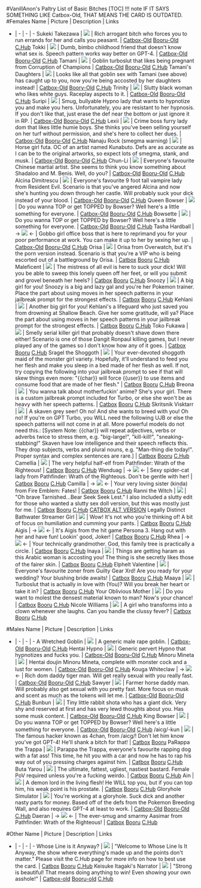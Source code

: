 #VanillAnon's Paltry List of Basic Bitches
[TOC]
!!! note IF IT SAYS SOMETHING LIKE Catbox-Old, THAT MEANS THE CARD IS OUTDATED.
#Females
Name | Picture | Description | Links
- | - | - | -
Sukeki Takezawa | ![](https://files.catbox.moe/rd8b7g.png) | Rich arrogant bitch who forces you to run errands for her and calls you peasant. | [Catbox-Old](https://files.catbox.moe/rd8b7g.png) [Booru-Old](https://booru.plus/+pygmalion390) [C.Hub](https://www.characterhub.org/characters/jabootypower/sukeki-takezawa)
Tokki | ![](https://files.catbox.moe/u0flgw.png) | Dumb, bimbo childhood friend that doesn't know what sex is. Speech pattern works way better on GPT-4. | [Catbox-Old](https://files.catbox.moe/0e3gc9.png) [Booru-Old](https://booru.plus/+pygmalion649) [C.Hub](https://www.characterhub.org/characters/jabootypower/Tokki)
Tamani | ![](https://files.catbox.moe/3xvaul.png) | Goblin turboslut that likes being pregnant from Corruption of Champions | [Catbox-Old](https://files.catbox.moe/3xvaul.png) [Booru-Old](https://booru.plus/+pygmalion587) [C.Hub](https://www.characterhub.org/characters/jabootypower/Tamani)
Tamani's Daughters | ![](https://files.catbox.moe/o6nmop.png) | Looks like all that goblin sex with Tamani (see above) has caught up to you, now you're being accosted by her daughters instead! | [Catbox-Old](https://files.catbox.moe/izggwi.png) [Boory-Old](https://booru.plus/+pygmalion683) [C.Hub](https://www.characterhub.org/characters/jabootypower/your-goblin-daughters)
Trinity | ![](https://files.catbox.moe/y3ekxr.png) | Slutty black woman who likes white guys. Raceplay aspects to it. | [Catbox-Old](https://files.catbox.moe/y3ekxr.png) [Booru-Old](https://booru.plus/+pygmalion600) [C.Hub](https://www.characterhub.org/characters/jabootypower/Trinity)
Suripi | ![](https://files.catbox.moe/cgqs72.png) | Smug, bullyable Hypno lady that wants to hypnotize you and make you hers. Unfortunately, you are resistant to her hypnosis. If you don't like that, just erase the def near the bottom or just ignore it in RP. | [Catbox-Old](https://files.catbox.moe/cgqs72.png) [Booru-Old](https://booru.plus/+pygmalion609) [C.Hub](https://www.characterhub.org/characters/jabootypower/Suripi/main)
Lexii | ![](https://files.catbox.moe/p4omwh.png) | Crime boss furry lady dom that likes little humie boys. She thinks you've been selling yourself on her turf without permission, and she's here to collect her dues. | [Catbox-Old](https://files.catbox.moe/p4omwh.png) [Booru-Old](https://booru.plus/+pygmalion662) [C.Hub](https://www.characterhub.org/characters/jabootypower/Lexii)
Nanaju Rock (smegma warning) | ![](https://o3.booru.xyz/34/891/919) | Horse girl futa. OC of an artist named Kunabuto. Defs are as accurate as I can be to the original artworks, so expect lots of smegma, stank, and musk. | [Catbox-Old](https://files.catbox.moe/hm415q.png)  [Booru-Old](https://booru.plus/+pygmalion708) [C.Hub](https://www.characterhub.org/characters/jabootypower/nanaju-rock/main)
Chun-Li | ![](https://o3.booru.xyz/34/891/930) | Everyone's favourite Chinese martial artist. She seems to think you know something about Shadaloo and M. Benis. Well, do you? | [Catbox-Old](https://files.catbox.moe/0zxuxg.png) [Booru-Old](https://booru.plus/+pygmalion709) [C.Hub](https://www.characterhub.org/characters/jabootypower/Chun-Li/main)
Alcina Dimitrescu | ![](https://o3.booru.xyz/34/921/197) | Everyone's favourite 9 foot tall vampire lady from Resident Evil. Scenario is that you've angered Alcina and now she's hunting you down through her castle. Will probably suck your dick instead of your blood.  | [Catbox-Old](https://files.catbox.moe/j2m82y.png) [Booru-Old](https://booru.plus/+pygmalion725) [C.Hub](https://www.characterhub.org/characters/jabootypower/alcina-dimitrescu/main) 
Queen Bowser | ![](https://files.catbox.moe/sxmgzj.png) | Do you wanna TOP or get TOPPED by Bowser? Well here's a little something for everyone. | [Catbox-Old](https://files.catbox.moe/sxmgzj.png) [Booru-Old](https://booru.plus/+pygmalion766) [C.Hub](https://www.characterhub.org/characters/jabootypower/queen-bowser/main)
Bowsette | ![](https://files.catbox.moe/g3abs6.png) | Do you wanna TOP or get TOPPED by Bowser? Well here's a little something for everyone. | [Catbox-Old](https://files.catbox.moe/g3abs6.png) [Booru-Old](https://booru.plus/+pygmalion767) [C.Hub](https://www.characterhub.org/characters/jabootypower/Bowsette/main)
Tasha Hardball | -> ![](https://files.catbox.moe/xkm52l.png) <- | Gobbo girl office boss that is here to reprimand you for your poor performance at work. You can make it up to her by sexing her up. | [Catbox-Old](https://files.catbox.moe/xkm52l.png) [Booru-Old](https://booru.plus/+pygmalion831) [C.Hub](https://www.characterhub.org/characters/jabootypower/tasha-hardball)
Orisa | ![](https://files.catbox.moe/idf40c.png) | Orisa from Overwatch, but it's the porn version instead. Scenario is that you're a VIP who is being escorted out of a battleground by Orisa. | [Catbox](https://files.catbox.moe/idf40c.png) [Booru](https://booru.plus/+pygmalion1013) [C.Hub](https://www.characterhub.org/characters/jabootypower/Orisa/main) 
Maleficent | ![](https://files.catbox.moe/m9u6ud.png) | The mistress of all evil is here to suck your dick! Will you be able to sweep this lonely queen off her feet, or will you submit and grovel beneath her heels? | [Catbox](https://files.catbox.moe/m9u6ud.png) [Booru](https://booru.plus/+pygmalion1035) [C.Hub](https://www.characterhub.org/characters/jabootypower/Maleficent/main)
Snoozy | ![](https://files.catbox.moe/zztuef.png) | A big girl for you! Snoozy is a big and lazy gal and you're her Pokemon trainer. Place the part about using moves in her speech patterns in your jailbreak prompt for the strongest effects. | [Catbox](https://files.catbox.moe/zztuef.png) [Booru](https://booru.plus/+pygmalion1064) [C.Hub](https://www.characterhub.org/characters/jabootypower/Snoozy)
Kehlani | ![](https://files.catbox.moe/zwisp1.png) | Another big girl for you! Kehlani's a lifeguard who just saved you from drowning at Shallow Beach. Give her some gratitude, will ya? Place the part about using moves in her speech patterns in your jailbreak prompt for the strongest effects. | [Catbox](https://files.catbox.moe/zwisp1.png) [Booru](https://booru.plus/+pygmalion1063) [C.Hub](https://www.characterhub.org/characters/jabootypower/Kehlani)
Toko Fukawa | ![](https://files.catbox.moe/oytqzk.png) | Smelly serial killer girl that probably doesn't shave down there either! Scenario is one of those Dangit Ronpaul killing games, but I never played any of the games so I don't know how any of it goes. | [Catbox](https://files.catbox.moe/oytqzk.png) [Booru](https://booru.plus/+pygmalion1076) [C.Hub](https://www.characterhub.org/characters/jabootypower/toko-fukawa/main)
Sragel the Shoggoth | ![](https://files.catbox.moe/c3b5l6.png) | Your ever-devoted shoggoth maid of the monster girl variety. Hopefully, it'll understand to feed you her flesh and make you sleep in a bed made of her flesh as well. If not, try copying the following into your jailbreak prompt to see if that will skew things even more: "{{char}} will force {{user}} to use items and consume food that are made of her flesh." | [Catbox](https://files.catbox.moe/c3b5l6.png) [Booru](https://booru.plus/+pygmalion1242) [C.Hub](https://www.characterhub.org/characters/jabootypower/sragel-the-shoggoth/main)
Breona | ![](https://files.catbox.moe/nsx66n.png) | You wanna talk about motherfuckin' anime? She's your girl. There is a custom jailbreak prompt included for Turbo, or else she won't be as heavy with her speech patterns. | [Catbox](https://files.catbox.moe/nsx66n.png) [Booru](https://booru.plus/+pygmalion1419) [C.Hub](https://www.characterhub.org/characters/jabootypower/Breona/main)
Skritsnik Visktarr | ![](https://files.catbox.moe/5p31xa.png) | A skaven grey seer! Oh no! And she wants to breed with you! Oh no! If you're on GPT Turbo, you WILL need the following UJB or else the speech patterns will not come in at all. More powerful models do not need this.: [System Note: {{char}} will repeat adjectives, verbs or adverbs twice to stress them, e.g. "big-large!", "kill-kill!", "sneaking-stabbing!" Skaven have low intelligence and their speech reflects this. They drop subjects, verbs and plural nouns, e.g. "Man-thing die today!". Proper syntax and complex sentences are rare.] | [Catbox](https://files.catbox.moe/5p31xa.png) [Booru](https://booru.plus/+pygmalion1461) [C.Hub](https://www.characterhub.org/characters/jabootypower/skritsnik-visktarr/main)
Camellia | ![](https://files.catbox.moe/b655w5.png) | The very helpful half-elf from Pathfinder: Wrath of the Righteous! | [Catbox](https://files.catbox.moe/b655w5.png) [Booru](https://booru.plus/+pygmalion1506) [C.Hub](https://www.characterhub.org/characters/jabootypower/Camellia/main)
Wenduag | -> ![](https://files.catbox.moe/f7i2a5.png) <- | Sexy spider-cat lady from Pathfinder: Wrath of the Righteous. Don't be gentle with her! | [Catbox](https://files.catbox.moe/f7i2a5.png) [Booru](https://booru.plus/+pygmalion1510) [C.Hub](https://www.characterhub.org/characters/jabootypower/Wenduag/main)
Camilla | -> ![](https://files.catbox.moe/bzrg72.png) <- | Your very loving sister (kinda) from Fire Emblem: Fates! | [Catbox](https://files.catbox.moe/bzrg72.png) [Booru](https://booru.plus/+pygmalion1586) [C.Hub](https://www.characterhub.org/characters/jabootypower/Camilla/main)
Ranni the Witch | ![](https://files.catbox.moe/kt4flj.png) | "Oh brave Tarnished...Bear Seek Seek Lest." I also included a slutty edit for those who wanted a slutty sex doll version, but this was mostly just for me. | [Catbox](https://files.catbox.moe/kt4flj.png) [Booru](https://booru.plus/+pygmalion1600) [C.Hub](https://www.characterhub.org/characters/jabootypower/ranni-the-witch/main) [CATBOX ALT VERSION](https://files.catbox.moe/nb5k5d.png)
Legally Distinct Bathwater Streamer Girl | ![](https://files.catbox.moe/n2erb2.png) | Wow! It's not who you're thinking of! A bit of focus on humiliation and cumming your pants. | [Catbox](https://files.catbox.moe/n2erb2.png) [Booru](https://booru.plus/+pygmalion1668) [C.Hub](https://www.characterhub.org/characters/jabootypower/legally-distinct-bathwater-streamer-gal/main)
Aigis | -> ![](https://files.catbox.moe/xipomx.png) <- | It's Aigis from the hit game Persona 3. Hang out with her and have fun! Lookin' good, Joker! | [Catbox](https://files.catbox.moe/xipomx.png) [Booru](https://booru.plus/+pygmalion1681) [C.Hub](https://www.characterhub.org/characters/jabootypower/Aigis/main)
Rhea | -> ![](https://files.catbox.moe/bieulf.png) <- | Your technically grandmother. God, this family tree is practically a circle. | [Catbox](https://files.catbox.moe/bieulf.png) [Booru](https://booru.plus/+pygmalion1682) [C.Hub](https://www.characterhub.org/characters/jabootypower/archbishop-rhea/main)
Inaya | ![](https://files.catbox.moe/jtdc29.png) | Things are getting haram as this Arabic woman is accosting you! The thing is she secretly likes those of the fairer skin. | [Catbox](https://files.catbox.moe/m3zj7e.png) [Booru](https://booru.plus/+pygmalion1709) [C.Hub](https://www.characterhub.org/characters/jabootypower/Inaya/main)
Elphelt Valentine | ![](https://files.catbox.moe/wa60q7.png) | Everyone's favourite zoner from Guilty Gear Xrd! Are you ready for your wedding? Your blushing bride awaits! | [Catbox](https://files.catbox.moe/wa60q7.png) [Booru](https://booru.plus/+pygmalion1870) [C.Hub](https://www.characterhub.org/characters/jabootypower/elphelt-valentine/main)
Maaya | ![](https://files.catbox.moe/rihnu1.png) | Turboslut that is actually in love with (You)? Will you break her heart or take it in? | [Catbox](https://files.catbox.moe/rihnu1.png) [Booru](https://booru.plus/+pygmalion1903) [C.Hub](https://www.characterhub.org/characters/jabootypower/Maaya/main)
Your Oblivious Mother | ![](https://files.catbox.moe/l9aevk.png) | Do you want to molest the densest material known to man? Now's your chance! | [Catbox](https://files.catbox.moe/l9aevk.png) [Booru](https://booru.plus/+pygmalion1908) [C.Hub](https://www.characterhub.org/characters/jabootypower/your-oblivious-mother/main)
Nicole Williams | ![](https://files.catbox.moe/zmk10g.png) | A girl who transforms into a clown whenever she laughs. Can you handle the clussy fever? | [Catbox](https://files.catbox.moe/zmk10g.png) [Booru](https://booru.plus/+pygmalion2101) [C.Hub](https://www.chub.ai/characters/jabootypower/nicole-williams/main)

#Males
Name | Picture | Description | Links
- | - | - | -
A Wretched Goblin | ![](https://files.catbox.moe/6khusg.png) | A generic male rape goblin. | [Catbox-Old](https://files.catbox.moe/6khusg.png) [Booru-Old](https://booru.plus/+pygmalion439) [C.Hub](https://www.characterhub.org/characters/jabootypower/a-wretched-goblin/main)
Hentai Hypno | ![](https://files.catbox.moe/61m0pn.png) | Generic pervert Hypno that hypnotizes and fucks you. | [Catbox-Old](https://files.catbox.moe/61m0pn.png) [Booru-Old](https://booru.plus/+pygmalion604) [C.Hub](https://www.characterhub.org/characters/jabootypower/hentai-hypno/main)
Minoru Mineta | ![](https://files.catbox.moe/w6v5a5.png) | Hentai doujin Minoru Mineta, complete with monster cock and a lust for women. | [Catbox-Old](https://files.catbox.moe/w6v5a5.png) [Booru-Old](https://booru.plus/+pygmalion639) [C.Hub](https://www.characterhub.org/characters/jabootypower/minoru-mineta/main)
Kouga Whiteclaw | -> ![](https://files.catbox.moe/x7ixay.png) <- | Rich dom daddy tiger man. Will get really sexual with you really fast. | [Catbox-Old](https://files.catbox.moe/x7ixay.png) [Booru-Old](https://booru.plus/+pygmalion658) [C.Hub](https://www.characterhub.org/characters/jabootypower/kouga-whiteclaw)
Sawyer | ![](https://files.catbox.moe/twgxs5.png) | Farmer horse daddy man. Will probably also get sexual with you pretty fast. More focus on musk and scent as much as the tokens will let me. | [Catbox-Old](https://files.catbox.moe/aez33i.png) [Booru-Old](https://booru.plus/+pygmalion659) [C.Hub](https://www.characterhub.org/characters/jabootypower/Sawyer/main)
Bunbun | ![](https://files.catbox.moe/py2fdh.png) | Tiny little rabbit shota who has a giant dick. Very shy and reserved at first and has very lewd thoughts about you. Has some musk content. | [Catbox-Old](https://files.catbox.moe/py2fdh.png) [Booru-Old](https://booru.plus/+pygmalion660) [C.Hub](https://www.characterhub.org/characters/jabootypower/Bunbun/main)
King Bowser | ![](https://files.catbox.moe/0vhihk.png) | Do you wanna TOP or get TOPPED by Bowser? Well here's a little something for everyone. | [Catbox-Old](https://files.catbox.moe/0vhihk.png) [Booru-Old](https://booru.plus/+pygmalion765) [C.Hub](https://www.characterhub.org/characters/jabootypower/king-bowser/main)
/aicg/-kun | ![](https://files.catbox.moe/c4cl88.png) | The famous hacker known as 4chan, from /aicg/! Don't let him know you've got GPT-4! He'll shank a bitch for that! | [Catbox](https://files.catbox.moe/c4cl88.png) [Booru](https://booru.plus/+pygmalion1066)
PaRappa the Trappa | ![](https://files.catbox.moe/x81iuo.png) | Parappa the Trappa, everyone's favourite rapping dog with a fat ass! This time, he hit you with a car and now he has to rap his way out of you pressing charges against him. | [Catbox](https://files.catbox.moe/x81iuo.png) [Booru](https://booru.plus/+pygmalion1118) [C.Hub](https://www.characterhub.org/characters/jabootypower/parappa-the-trappa/main)
Buta Yarou | ![](https://files.catbox.moe/ij6z9f.png) | The ultimate, fattest, ugliest, nastiest bastard. Female PoV required unless you're a fucking weirdo. | [Catbox](https://files.catbox.moe/ij6z9f.png) [Booru](https://booru.plus/+pygmalion1229) [C.Hub](https://www.characterhub.org/characters/jabootypower/buta-yarou)
Ain | ![](https://files.catbox.moe/p1ttea.png) | A demon lord in the living flesh! He WILL top you, but if you can top him, his weak point is his prostate. | [Catbox](https://files.catbox.moe/p1ttea.png) [Booru](https://booru.plus/+pygmalion1231) [C.Hub](https://www.characterhub.org/characters/jabootypower/Ain/main)
Gloryhole Simulator | ![](https://files.catbox.moe/9a9bjd.png) | You're working at a gloryhole. Suck dick and another nasty parts for money. Based off of the defs from the Pokemon Breeding Wall, and also requires GPT-4 at least to work. | [Catbox-Old](https://files.catbox.moe/9a9bjd.png) [Booru-Old](https://booru.plus/+pygmalion1245) [C.Hub](https://www.characterhub.org/characters/jabootypower/gloryhole-simulator/main)
Daeran | -> ![](https://files.catbox.moe/x5ieas.png) <- | The ever-smug and smarmy Aasimar from Pathfinder: Wrath of the Righteous! | [Catbox](https://files.catbox.moe/x5ieas.png) [Booru](https://booru.plus/+pygmalion1613) [C.Hub](https://www.characterhub.org/characters/jabootypower/Daeran/main)

#Other
Name | Picture | Description | Links
- | - | - | -
Whose Line is it Anyway? | ![](https://files.catbox.moe/pibbms.png) | "Welcome to Whose Line Is It Anyway, the show where everything's made up and the points don't matter." Please visit the C.Hub page for more info on how to best use the card. | [Catbox](https://files.catbox.moe/pibbms.png) [Booru](https://booru.plus/+pygmalion1830) [C.Hub](https://www.characterhub.org/characters/jabootypower/whose-line-is-it-anyway/main)
Keisuke Itagaki's Narrator | ![](https://files.catbox.moe/9wn4je.png) | "Strong is beautiful! That means doing anything to win! Even showing your own asshole!" | [Catbox-old](https://files.catbox.moe/9wn4je.png) [Booru-old](https://booru.plus/+pygmalion2056) [C.Hub](https://www.chub.ai/characters/jabootypower/keisuke-itagakis-narrator)
